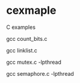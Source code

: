 # cexmaple
C examples

gcc count_bits.c

gcc linklist.c

gcc mutex.c -lpthread

gcc semaphore.c -lpthread
